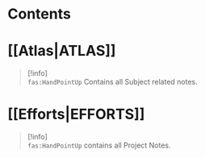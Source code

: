 # Contents

# [[Atlas|ATLAS]]

> [!info]  
> `fas:HandPointUp` Contains all Subject related notes.

# [[Efforts|EFFORTS]]

> [!info]  
> `fas:HandPointUp` contains all Project Notes.
